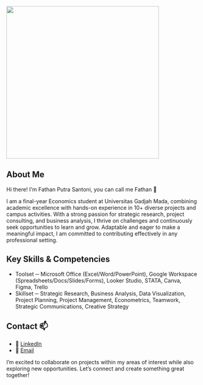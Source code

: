 <p align="left">
  <img src="https://media2.giphy.com/media/v1.Y2lkPTc5MGI3NjExdWJidDdwNXRmNGljMmRwejRiZTVzNDZlano5ampsNXJsMWgzZ3Q1OCZlcD12MV9pbnRlcm5hbF9naWZfYnlfaWQmY3Q9Zw/zkzKelNfWmeJi/giphy.gif" width="400">
</p>



## About Me
Hi there! I'm Fathan Putra Santoni, you can call me Fathan 👋

I am a final-year Economics student at Universitas Gadjah Mada, combining academic excellence with hands-on experience in 10+ diverse projects and campus activities. With a strong passion for strategic research, project consulting, and business analysis, I thrive on challenges and continuously seek opportunities to learn and grow. Adaptable and eager to make a meaningful impact, I am committed to contributing effectively in any professional setting.

## Key Skills & Competencies
* Toolset ─ Microsoft Office (Excel/Word/PowerPoint), Google Workspace (Spreadsheets/Docs/Slides/Forms), Looker Studio, STATA, Canva, Figma, Trello
* Skillset ─ Strategic Research, Business Analysis, Data Visualization, Project Planning, Project Management, Econometrics, Teamwork, Strategic Communications, Creative Strategy

## Contact :mailbox:
* :link: [LinkedIn](https://www.linkedin.com/in/fathanputrasantoni/)
* :email: [Email](fathanputrasantoni@gmail.com)

I’m excited to collaborate on projects within my areas of interest while also exploring new opportunities. Let’s connect and create something great together!





